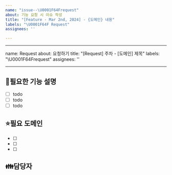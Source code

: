 ```yaml
---
name: "issue--\U0001F64Frequest"
about: 기능 요청 시 이슈 작성
title: "[Feature - Mar 2nd, 2024] - {도메인} 내용"
labels: "\U0001F64F Request"
assignees: ''

---
```


---
name: Request
about: 요청하기
title: "[Request] 주차 - [도메인] 제목"
labels: "\U0001F64Frequest"
assignees: ''

---

🙏필요한 기능 설명
-
- [ ] todo
- [ ] todo
- [ ] todo

⭐필요 도메인
-
- [ ] <!-- todo -->
- [ ] <!-- todo -->
- [ ] <!--todo -->

👪담당자
-
